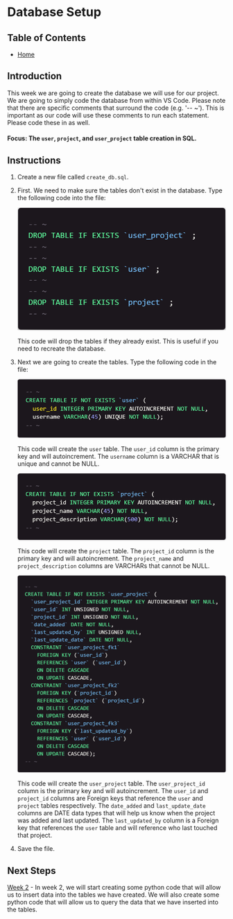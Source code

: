 # Database Setup

## Table of Contents

- [Home](../README.md)


## Introduction

This week we are going to create the database we will use for our project. We are going to simply code the database from within VS Code. Please note that there are specific comments that surround the code (e.g. '-- ~'). This is important as our code will use these comments to run each statement. Please code these in as well.

#### Focus: The `user`, `project`, and `user_project` table creation in SQL. 

## Instructions

1. Create a new file called `create_db.sql`.

2. First. We need to make sure the tables don't exist in the database. Type the following code into the file:

    ![droptables](droptables.png)

    This code will drop the tables if they already exist. This is useful if you need to recreate the database.

3. Next we are going to create the tables. Type the following code in the file:

    ![createuser](createusertable.png)

    This code will create the `user` table. The `user_id` column is the primary key and will autoincrement. The `username` column is a VARCHAR that is unique and cannot be NULL.

    ![createproject](createprojecttable.png)

    This code will create the `project` table. The `project_id` column is the primary key and will autoincrement. The `project_name` and `project_description` columns are VARCHARs that cannot be NULL.

    ![createuserproject](createuserprojecttable.png)

    This code will create the `user_project` table. The `user_project_id` column is the primary key and will autoincrement. The `user_id` and `project_id` columns are Foreign keys that reference the `user` and `project` tables respectively. The `date_added` and `last_update_date` columns are DATE data types that will help us know when the project was added and last updated. The `last_updated_by` column is a Foreign key that references the `user` table and will reference who last touched that project.

4. Save the file.

## Next Steps

[Week 2](../week2/README.md) - In week 2, we will start creating some python code that will allow us to insert data into the tables we have created. We will also create some python code that will allow us to query the data that we have inserted into the tables.